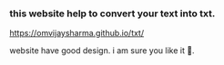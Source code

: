 ### this website help to convert your text into txt.
https://omvijaysharma.github.io/txt/

website have good design. i am sure you like it 🙂.
